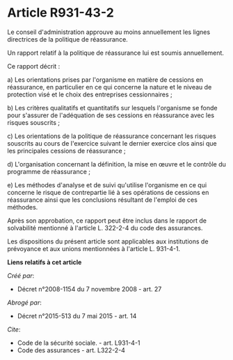 # Article R931-43-2

Le conseil d'administration approuve au moins annuellement les lignes directrices de la politique de réassurance. 

Un rapport relatif à la politique de réassurance lui est soumis annuellement. 

Ce rapport décrit : 

a) Les orientations prises par l'organisme en matière de cessions en réassurance, en particulier en ce qui concerne la nature
et le niveau de protection visé et le choix des entreprises cessionnaires ; 

b) Les critères qualitatifs et quantitatifs sur lesquels l'organisme se fonde pour s'assurer de l'adéquation de ses cessions
en réassurance avec les risques souscrits ; 

c) Les orientations de la politique de réassurance concernant les risques souscrits au cours de l'exercice suivant le dernier
exercice clos ainsi que les principales cessions de réassurance ; 

d) L'organisation concernant la définition, la mise en œuvre et le contrôle du programme de réassurance ; 

e) Les méthodes d'analyse et de suivi qu'utilise l'organisme en ce qui concerne le risque de contrepartie lié à ses
opérations de cessions en réassurance ainsi que les conclusions résultant de l'emploi de ces méthodes. 

Après son approbation, ce rapport peut être inclus dans le rapport de solvabilité mentionné à l'article L. 322-2-4 du code
des assurances. 

Les dispositions du présent article sont applicables aux institutions de prévoyance et aux unions mentionnées à l'article L.
931-4-1.

**Liens relatifs à cet article**

_Créé par_:

  - Décret n°2008-1154 du 7 novembre 2008 - art. 27

_Abrogé par_:

  - Décret n°2015-513 du 7 mai 2015 - art. 14

_Cite_:

  - Code de la sécurité sociale. - art. L931-4-1
  - Code des assurances - art. L322-2-4
